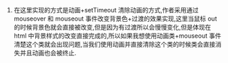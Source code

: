 1. 在这里实现的方式是动画+setTimeout 清除动画的方式,作者采用通过 mouseover 和 mouseout 事件改变背景色+过渡的效果实现,这里当鼠标 out 的时候背景色就会直接被改变,但是因为有过渡所以会慢慢变化,但是体现在 html 中背景样式的改变直接完成的,所以如果我想使用动画类+mouseout 事件清楚这个类就会出现问题,当我们使用动画并直接清除这个类的时候类会直接消失并且动画也会被终止.

